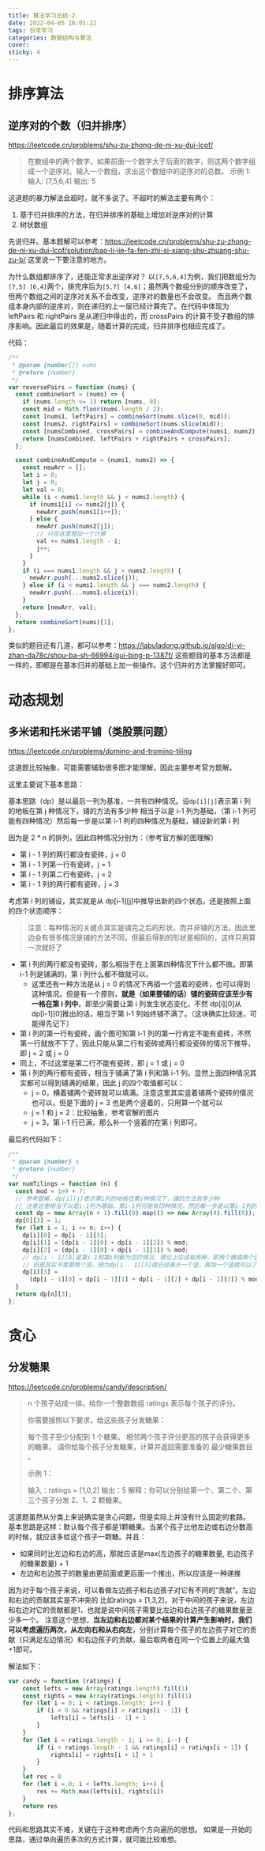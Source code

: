```yaml
---
title: 算法学习总结-2
date: 2022-04-05 16:01:22
tags: 日常学习
categories: 数据结构与算法
cover:
sticky: 4
---
```


# 排序算法

## 逆序对的个数（归并排序）

https://leetcode.cn/problems/shu-zu-zhong-de-ni-xu-dui-lcof/

> 在数组中的两个数字，如果前面一个数字大于后面的数字，则这两个数字组成一个逆序对。输入一个数组，求出这个数组中的逆序对的总数。
> 示例 1:
> 输入: [7,5,6,4]
> 输出: 5

这道题的暴力解法会超时，就不多说了。不超时的解法主要有两个：

1. 基于归并排序的方法，在归并排序的基础上增加对逆序对的计算
2. 树状数组

先说归并。基本题解可以参考：https://leetcode.cn/problems/shu-zu-zhong-de-ni-xu-dui-lcof/solution/bao-li-jie-fa-fen-zhi-si-xiang-shu-zhuang-shu-zu-b/
这里说一下要注意的地方。

为什么数组都排序了，还能正常求出逆序对？
以`[7,5,6,4]`为例，我们把数组分为`[7,5] [6,4]`两个，排完序后为`[5,7] [4,6]`；虽然两个数组分别的顺序改变了，但两个数组之间的逆序对关系不会改变，逆序对的数量也不会改变。
而且两个数组本身内部的逆序对，则在递归的上一层已经计算完了。在代码中体现为 leftPairs 和 rightPairs 是从递归中得出的，而 crossPairs 的计算不受子数组的排序影响。因此最后的效果是，随着计算的完成，归并排序也相应完成了。

代码：

```js
/**
 * @param {number[]} nums
 * @return {number}
 */
var reversePairs = function (nums) {
  const combineSort = (nums) => {
    if (nums.length <= 1) return [nums, 0];
    const mid = Math.floor(nums.length / 2);
    const [nums1, leftPairs] = combineSort(nums.slice(0, mid));
    const [nums2, rightPairs] = combineSort(nums.slice(mid));
    const [numsCombined, crossPairs] = combineAndCompute(nums1, nums2);
    return [numsCombined, leftPairs + rightPairs + crossPairs];
  };

  const combineAndCompute = (nums1, nums2) => {
    const newArr = [];
    let i = 0;
    let j = 0;
    let val = 0;
    while (i < nums1.length && j < nums2.length) {
      if (nums1[i] <= nums2[j]) {
        newArr.push(nums1[i++]);
      } else {
        newArr.push(nums2[j]);
        // 只在这里增加一个计算
        val += nums1.length - i;
        j++;
      }
    }
    if (i === nums1.length && j < nums2.length) {
      newArr.push(...nums2.slice(j));
    } else if (i < nums1.length && j === nums2.length) {
      newArr.push(...nums1.slice(i));
    }
    return [newArr, val];
  };
  return combineSort(nums)[1];
};
```

类似的题目还有几道，都可以参考：https://labuladong.github.io/algo/di-yi-zhan-da78c/shou-ba-sh-66994/gui-bing-p-1387f/
这些题目的基本方法都是一样的，即都是在基本归并的基础上加一些操作。这个归并的方法掌握好即可。

# 动态规划

## 多米诺和托米诺平铺（类股票问题）

https://leetcode.cn/problems/domino-and-tromino-tiling

这道题比较抽象，可能需要辅助很多图才能理解，因此主要参考官方题解。

这里主要说下基本思路：

基本思路（dp）是以最后一列为基准，一共有四种情况。设`dp[i][j]`表示第 i 列的地板在第 j 种情况下，铺的方法有多少种
相当于以是 i-1 列为基础，（第 i-1 列可能有四种情况）然后每一步是以第 i-1 列的四种情况为基础，铺设新的第 i 列

因为是 2 \* n 的排列，因此四种情况分别为：（参考官方解的图理解）

- 第 i - 1 列的两行都没有瓷砖，j = 0
- 第 i - 1 列第一行有瓷砖，j = 1
- 第 i - 1 列第二行有瓷砖，j = 2
- 第 i - 1 列的两行都有瓷砖，j = 3

考虑第 i 列的铺设，其实就是从 dp[i-1][j]中推导出新的四个状态。还是按照上面的四个状态顺序：

> 注意：每种情况的关键点其实是铺完之后的形状，而并非铺的方法。因此里边会有很多情况是铺的方法不同，但最后得到的形状是相同的，这样只用算一次就好了

- 第 i 列的两行都没有瓷砖，那么相当于在上面第四种情况下什么都不做。即第 i-1 列是铺满的，第 i 列什么都不做就可以。
  - 这里还有一种方法是从 j = 0 的情况下再插一个竖着的瓷砖，也可以得到这种情况。但是有一个原则，**就是（如果要铺的话）铺的瓷砖应该至少有一格在第 i 列中**。即至少需要让第 i 列发生状态变化，不然 dp[i][0]从 dp[i-1][0]推出的话，相当于第 i-1 列始终铺不满了。（这块确实比较迷，可能得先记下）
- 第 i 列的第一行有瓷砖，画个图可知第 i-1 列的第一行肯定不能有瓷砖，不然第一行就放不下了，因此只能从第二行有瓷砖或两行都没瓷砖的情况下推导，即 j = 2 或 j = 0
- 同上，不过这里是第二行不能有瓷砖，即 j = 1 或 j = 0
- 第 i 列的两行都有瓷砖，相当于铺满了第 i 列和第 i-1 列。显然上面四种情况其实都可以得到铺满的结果，因此 j 的四个取值都可以：
  - j = 0，横着铺两个瓷砖就可以填满。注意这里其实竖着铺两个瓷砖的情况也可以，但是下面的 j = 3 也是两个竖着的，只用算一个就可以
  - j = 1 和 j = 2：比较抽象，参考官解的图片
  - j = 3，第 i-1 行已满，那么补一个竖着的在第 i 列即可。

最后的代码如下：

```js
/**
 * @param {number} n
 * @return {number}
 */
var numTilings = function (n) {
  const mod = 1e9 + 7;
  // 参考题解，dp[i][j]表示第i列的地板在第j种情况下，铺的方法有多少种
  // 注意这里相当于以是i-1列为基础，第i-1列可能有四种情况，然后每一步是以第i-1列的四种情况为基础，铺设新的第i列
  const dp = new Array(n + 1).fill(0).map(() => new Array(4).fill(0));
  dp[0][3] = 1;
  for (let i = 1; i <= n; i++) {
    dp[i][0] = dp[i - 1][3];
    dp[i][1] = (dp[i - 1][0] + dp[i - 1][2]) % mod;
    dp[i][2] = (dp[i - 1][0] + dp[i - 1][1]) % mod;
    // dp[i - 1][0]是第i-1和第i列都为空的情况，理论上应该有两种，即两个横或两个竖
    // 但是其实不需要两个竖，因为dp[i - 1][3]就已经表示一个竖，再加一个竖就可以了，这种情况已经算过了
    dp[i][3] =
      (dp[i - 1][0] + dp[i - 1][1] + dp[i - 1][2] + dp[i - 1][3]) % mod;
  }
  return dp[n][3];
};
```

# 贪心

## 分发糖果

https://leetcode.cn/problems/candy/description/

> n 个孩子站成一排。给你一个整数数组 ratings 表示每个孩子的评分。
> 
> 你需要按照以下要求，给这些孩子分发糖果：
> 
> 每个孩子至少分配到 1 个糖果。
> 相邻两个孩子评分更高的孩子会获得更多的糖果。
> 请你给每个孩子分发糖果，计算并返回需要准备的 最少糖果数目 。
> 
> 示例 1：
> 
> 输入：ratings = [1,0,2]
> 输出：5
> 解释：你可以分别给第一个、第二个、第三个孩子分发 2、1、2 颗糖果。

这道题虽然从分类上来说确实是贪心问题，但是实际上并没有什么固定的套路。
基本思路是这样：默认每个孩子都是1颗糖果。当某个孩子比他左边或右边分数高的时候，就应该多给这个孩子一颗糖。并且：

- 如果同时比左边和右边的高，那就应该是max(左边孩子的糖果数量, 右边孩子的糖果数量) + 1
- 左边和右边孩子的数量由更前面或更后面一个推出，所以应该是一种递推

因为对于每个孩子来说，可以看做左边孩子和右边孩子对它有不同的“贡献”。左边和右边的贡献其实是不冲突的
比如ratings = [1,3,2]，对于中间的孩子来说，左边和右边对它的贡献都是1，也就是说中间孩子需要比左边和右边孩子的糖果数量至少多一个。
注意这个思想，**当左边和右边都对某个结果的计算产生影响时，我们可以考虑遍历两次，从左向右和从右向左**，分别计算每个孩子的左边孩子对它的贡献（只满足左边情况）和右边孩子的贡献，最后取两者在同一个位置上的最大值+1即可。

解法如下：

```js
var candy = function (ratings) {
    const lefts = new Array(ratings.length).fill(1)
    const rights = new Array(ratings.length).fill(1)
    for (let i = 0; i < ratings.length; i++) {
        if (i > 0 && ratings[i] > ratings[i - 1]) {
            lefts[i] = lefts[i - 1] + 1
        }
    }
    for (let i = ratings.length - 1; i >= 0; i--) {
        if (i < ratings.length - 1 && ratings[i] > ratings[i + 1]) {
            rights[i] = rights[i + 1] + 1
        }
    }
    let res = 0
    for (let i = 0; i < lefts.length; i++) {
        res += Math.max(lefts[i], rights[i])
    }
    return res
};
```

代码和思路其实不难，关键在于这种考虑两个方向遍历的思想。
如果是一开始的思路，通过单向遍历多次的方式计算，就可能比较难想。
